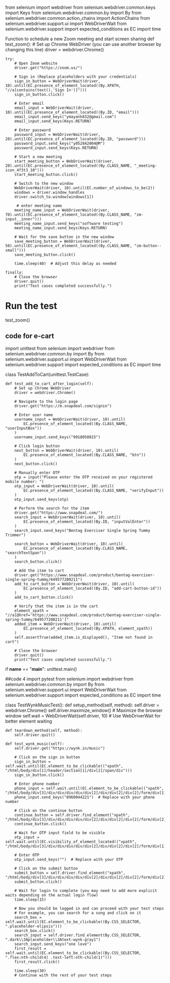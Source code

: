 from selenium import webdriver
from selenium.webdriver.common.keys import Keys
from selenium.webdriver.common.by import By
from selenium.webdriver.common.action_chains import ActionChains
from selenium.webdriver.support.ui import WebDriverWait
from selenium.webdriver.support import expected_conditions as EC
import time

Function to schedule a new Zoom meeting and start screen sharing
def test_zoom():
    # Set up Chrome WebDriver (you can use another browser by changing this line)
    driver = webdriver.Chrome()

    try:
        # Open Zoom website
        driver.get("https://zoom.us/")

        # Sign in (Replace placeholders with your credentials)
        sign_in_button = WebDriverWait(driver, 10).until(EC.presence_of_element_located((By.XPATH, "//a[contains(text(),'Sign In')]")))
        sign_in_button.click()

        # Enter email
        email_input = WebDriverWait(driver, 10).until(EC.presence_of_element_located((By.ID, "email")))
        email_input.send_keys("ymayank832@gmail.com")
        email_input.send_keys(Keys.RETURN)

        # Enter password
        password_input = WebDriverWait(driver, 20).until(EC.presence_of_element_located((By.ID, "password")))
        password_input.send_keys("y052842004@M")
        password_input.send_keys(Keys.RETURN)

        # Start a new meeting
        start_meeting_button = WebDriverWait(driver, 20).until(EC.presence_of_element_located((By.CLASS_NAME, "_meeting-icon_4f3t3_10")))
        start_meeting_button.click()

        # Switch to the new window
        WebDriverWait(driver, 10).until(EC.number_of_windows_to_be(2))
        windows = driver.window_handles
        driver.switch_to.window(windows[1])

         # enter meeting name
        meeting_name_input = WebDriverWait(driver, 70).until(EC.presence_of_element_located((By.CLASS_NAME, "zm-input__inner")))
        meeting_name_input.send_keys("software testing")
        meeting_name_input.send_keys(Keys.RETURN)

        # Wait for the save button in the new window
        save_meeting_button = WebDriverWait(driver, 50).until(EC.presence_of_element_located((By.CLASS_NAME, "zm-button--small")))
        save_meeting_button.click()

        time.sleep(40)  # Adjust this delay as needed

    finally:
        # Close the browser
        driver.quit()
        print("Test cases completed successfully.")

# Run the test
test_zoom()





## code for e-cart
import unittest
from selenium import webdriver
from selenium.webdriver.common.by import By
from selenium.webdriver.support.ui import WebDriverWait
from selenium.webdriver.support import expected_conditions as EC
import time

class TestAddToCart(unittest.TestCase):

    def test_add_to_cart_after_login(self):
        # Set up Chrome WebDriver
        driver = webdriver.Chrome()

        # Navigate to the login page
        driver.get("https://m.snapdeal.com/signin")

        # Enter user name
        username_input = WebDriverWait(driver, 10).until(
            EC.presence_of_element_located((By.CLASS_NAME, "userInputBox"))
        )
        username_input.send_keys("9918050815")

        # Click login button
        next_button = WebDriverWait(driver, 10).until(
            EC.presence_of_element_located((By.CLASS_NAME, "btn"))
        )
        next_button.click()

        # Manually enter OTP
        otp = input("Please enter the OTP received on your registered mobile number: ")
        otp_input = WebDriverWait(driver, 10).until(
            EC.presence_of_element_located((By.CLASS_NAME, "verifyInput"))
        )
        otp_input.send_keys(otp)

        # Perform the search for the item
        driver.get("https://www.snapdeal.com/")
        search_input = WebDriverWait(driver, 10).until(
            EC.presence_of_element_located((By.ID, "inputValEnter"))
        )
        search_input.send_keys("Bentag Exerciser Single Spring Tummy Trimmer")

        search_button = WebDriverWait(driver, 10).until(
            EC.presence_of_element_located((By.CLASS_NAME, "searchTextSpan"))
        )
        search_button.click()

        # Add the item to cart
        driver.get("https://www.snapdeal.com/product/bentag-exerciser-single-spring-tummy/649577200211")
        add_to_cart_button = WebDriverWait(driver, 10).until(
            EC.presence_of_element_located((By.ID, "add-cart-button-id"))
        )
        add_to_cart_button.click()

        # Verify that the item is in the cart
        element_xpath = "//a[@href='https://www.snapdeal.com/product/bentag-exerciser-single-spring-tummy/649577200211']"
        added_item = WebDriverWait(driver, 10).until(
            EC.presence_of_element_located((By.XPATH, element_xpath))
        )
        self.assertTrue(added_item.is_displayed(), "Item not found in cart")

        # Close the browser
        driver.quit()
        print("Test cases completed successfully.")

if __name__ == "__main__":
    unittest.main()



##code 4
import pytest
from selenium import webdriver
from selenium.webdriver.common.by import By
from selenium.webdriver.support.ui import WebDriverWait
from selenium.webdriver.support import expected_conditions as EC
import time

class TestWynkMusicTest():
    def setup_method(self, method):
        self.driver = webdriver.Chrome()
        self.driver.maximize_window()  # Maximize the browser window
        self.wait = WebDriverWait(self.driver, 10)  # Use WebDriverWait for better element waiting

    def teardown_method(self, method):
        self.driver.quit()

    def test_wynk_music(self):
        self.driver.get("https://wynk.in/music")

        # Click on the sign in button
        sign_in_button = self.wait.until(EC.element_to_be_clickable(("xpath", "/html/body/div[1]/header/section[1]/div[2]/span/div")))
        sign_in_button.click()

        # Enter phone number
        phone_input = self.wait.until(EC.element_to_be_clickable(("xpath", "/html/body/div[3]/div/div/div/div/div[2]/div/div[2]/div[2]/form/div[1]/input")))
        phone_input.send_keys("8960044221")  # Replace with your phone number

        # Click on the continue button
        continue_button = self.driver.find_element("xpath", "/html/body/div[3]/div/div/div/div/div[2]/div/div[2]/div[2]/form/div[2]/button[2]")
        continue_button.click()

        # Wait for OTP input field to be visible
        otp_input = self.wait.until(EC.visibility_of_element_located(("xpath", "/html/body/div[3]/div/div/div/div/div[2]/div/div[2]/div[2]/form/div[1]/input")))

        # Enter OTP
        otp_input.send_keys("")  # Replace with your OTP

        # Click on the submit button
        submit_button = self.driver.find_element("xpath", "/html/body/div[3]/div/div/div/div/div[2]/div/div[2]/div[2]/form/div[2]/button")
        submit_button.click()

        # Wait for login to complete (you may need to add more explicit waits depending on the actual login flow)
        time.sleep(15)

        # Now you should be logged in and can proceed with your test steps
        # For example, you can search for a song and click on it
        search_box = self.wait.until(EC.element_to_be_clickable((By.CSS_SELECTOR, ".placeholder-elipsis")))
        search_box.click()
        search_input = self.driver.find_element(By.CSS_SELECTOR, ".dark\\3Aplaceholder\\3Atext-wynk-gray1")
        search_input.send_keys("one love")
        first_result = self.wait.until(EC.element_to_be_clickable((By.CSS_SELECTOR, ".flex:nth-child(4) .text-left:nth-child(1)")))
        first_result.click()

        time.sleep(30)
        # Continue with the rest of your test steps
